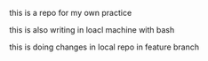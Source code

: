 this is a repo for my own practice

this is also writing in loacl machine with bash

this is doing changes in local repo in feature branch
